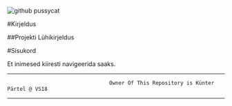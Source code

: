 ![github pussycat](https://assets-cdn.github.com/images/modules/open_graph/github-octocat.png)  

#Kirjeldus

##Projekti Lühikirjeldus


#Sisukord

Et inimesed kiiresti navigeerida saaks.
  
  
  
-------------------------------------------------------------------
                                     Owner Of This Repository is Künter Pärtel @ VS18
----------------------------------------------------------------------
